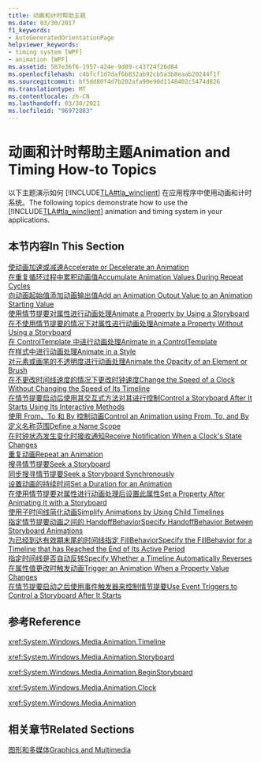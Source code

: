 ```yaml
---
title: 动画和计时帮助主题
ms.date: 03/30/2017
f1_keywords:
- AutoGeneratedOrientationPage
helpviewer_keywords:
- timing system [WPF]
- animation [WPF]
ms.assetid: 587e36f6-1957-424e-9d89-c43724f26d84
ms.openlocfilehash: c4bfcf1d7daf6b832ab92cb5a3b8eaab20244f1f
ms.sourcegitcommit: bf5dd80f4d7b202afa90e90d1148402c5474d826
ms.translationtype: MT
ms.contentlocale: zh-CN
ms.lasthandoff: 03/30/2021
ms.locfileid: "96972883"
---
```

# <a name="animation-and-timing-how-to-topics"></a><span data-ttu-id="ced21-102">动画和计时帮助主题</span><span class="sxs-lookup"><span data-stu-id="ced21-102">Animation and Timing How-to Topics</span></span>
<span data-ttu-id="ced21-103">以下主题演示如何 [!INCLUDE[TLA#tla_winclient](../../../includes/tlasharptla-winclient-md.md)] 在应用程序中使用动画和计时系统。</span><span class="sxs-lookup"><span data-stu-id="ced21-103">The following topics demonstrate how to use the [!INCLUDE[TLA#tla_winclient](../../../includes/tlasharptla-winclient-md.md)] animation and timing system in your applications.</span></span>  
  
## <a name="in-this-section"></a><span data-ttu-id="ced21-104">本节内容</span><span class="sxs-lookup"><span data-stu-id="ced21-104">In This Section</span></span>  
 [<span data-ttu-id="ced21-105">使动画加速或减速</span><span class="sxs-lookup"><span data-stu-id="ced21-105">Accelerate or Decelerate an Animation</span></span>](how-to-accelerate-or-decelerate-an-animation.md)  
 [<span data-ttu-id="ced21-106">在重复循环过程中累积动画值</span><span class="sxs-lookup"><span data-stu-id="ced21-106">Accumulate Animation Values During Repeat Cycles</span></span>](how-to-accumulate-animation-values-during-repeat-cycles.md)  
 [<span data-ttu-id="ced21-107">向动画起始值添加动画输出值</span><span class="sxs-lookup"><span data-stu-id="ced21-107">Add an Animation Output Value to an Animation Starting Value</span></span>](how-to-add-an-animation-output-value-to-an-animation-starting-value.md)  
 [<span data-ttu-id="ced21-108">使用情节提要对属性进行动画处理</span><span class="sxs-lookup"><span data-stu-id="ced21-108">Animate a Property by Using a Storyboard</span></span>](how-to-animate-a-property-by-using-a-storyboard.md)  
 [<span data-ttu-id="ced21-109">在不使用情节提要的情况下对属性进行动画处理</span><span class="sxs-lookup"><span data-stu-id="ced21-109">Animate a Property Without Using a Storyboard</span></span>](how-to-animate-a-property-without-using-a-storyboard.md)  
 [<span data-ttu-id="ced21-110">在 ControlTemplate 中进行动画处理</span><span class="sxs-lookup"><span data-stu-id="ced21-110">Animate in a ControlTemplate</span></span>](how-to-animate-in-a-controltemplate.md)  
 [<span data-ttu-id="ced21-111">在样式中进行动画处理</span><span class="sxs-lookup"><span data-stu-id="ced21-111">Animate in a Style</span></span>](how-to-animate-in-a-style.md)  
 [<span data-ttu-id="ced21-112">对元素或画笔的不透明度进行动画处理</span><span class="sxs-lookup"><span data-stu-id="ced21-112">Animate the Opacity of an Element or Brush</span></span>](how-to-animate-the-opacity-of-an-element-or-brush.md)  
 [<span data-ttu-id="ced21-113">在不更改时间线速度的情况下更改时钟速度</span><span class="sxs-lookup"><span data-stu-id="ced21-113">Change the Speed of a Clock Without Changing the Speed of Its Timeline</span></span>](change-the-speed-of-a-clock.md)  
 [<span data-ttu-id="ced21-114">在情节提要启动后使用其交互式方法对其进行控制</span><span class="sxs-lookup"><span data-stu-id="ced21-114">Control a Storyboard After It Starts Using Its Interactive Methods</span></span>](how-to-control-a-storyboard-after-it-starts.md)  
 [<span data-ttu-id="ced21-115">使用 From、To 和 By 控制动画</span><span class="sxs-lookup"><span data-stu-id="ced21-115">Control an Animation using From, To, and By</span></span>](how-to-control-an-animation-using-from-to-and-by.md)  
 [<span data-ttu-id="ced21-116">定义名称范围</span><span class="sxs-lookup"><span data-stu-id="ced21-116">Define a Name Scope</span></span>](how-to-define-a-name-scope.md)  
 [<span data-ttu-id="ced21-117">在时钟状态发生变化时接收通知</span><span class="sxs-lookup"><span data-stu-id="ced21-117">Receive Notification When a Clock's State Changes</span></span>](how-to-receive-notification-when-clock-state-changes.md)  
 [<span data-ttu-id="ced21-118">重复动画</span><span class="sxs-lookup"><span data-stu-id="ced21-118">Repeat an Animation</span></span>](how-to-repeat-an-animation.md)  
 [<span data-ttu-id="ced21-119">搜寻情节提要</span><span class="sxs-lookup"><span data-stu-id="ced21-119">Seek a Storyboard</span></span>](how-to-seek-a-storyboard.md)  
 [<span data-ttu-id="ced21-120">同步搜寻情节提要</span><span class="sxs-lookup"><span data-stu-id="ced21-120">Seek a Storyboard Synchronously</span></span>](how-to-seek-a-storyboard-synchronously.md)  
 [<span data-ttu-id="ced21-121">设置动画的持续时间</span><span class="sxs-lookup"><span data-stu-id="ced21-121">Set a Duration for an Animation</span></span>](how-to-set-a-duration-for-an-animation.md)  
 [<span data-ttu-id="ced21-122">在使用情节提要对属性进行动画处理后设置此属性</span><span class="sxs-lookup"><span data-stu-id="ced21-122">Set a Property After Animating It with a Storyboard</span></span>](how-to-set-a-property-after-animating-it-with-a-storyboard.md)  
 [<span data-ttu-id="ced21-123">使用子时间线简化动画</span><span class="sxs-lookup"><span data-stu-id="ced21-123">Simplify Animations by Using Child Timelines</span></span>](how-to-simplify-animations-by-using-child-timelines.md)  
 [<span data-ttu-id="ced21-124">指定情节提要动画之间的 HandoffBehavior</span><span class="sxs-lookup"><span data-stu-id="ced21-124">Specify HandoffBehavior Between Storyboard Animations</span></span>](how-to-specify-handoffbehavior-between-storyboard-animations.md)  
 [<span data-ttu-id="ced21-125">为已经到达有效期末尾的时间线指定 FillBehavior</span><span class="sxs-lookup"><span data-stu-id="ced21-125">Specify the FillBehavior for a Timeline that has Reached the End of Its Active Period</span></span>](specify-the-fillbehavior-for-a-timeline.md)  
 [<span data-ttu-id="ced21-126">指定时间线是否自动反转</span><span class="sxs-lookup"><span data-stu-id="ced21-126">Specify Whether a Timeline Automatically Reverses</span></span>](how-to-specify-whether-a-timeline-automatically-reverses.md)  
 [<span data-ttu-id="ced21-127">在属性值更改时触发动画</span><span class="sxs-lookup"><span data-stu-id="ced21-127">Trigger an Animation When a Property Value Changes</span></span>](how-to-trigger-an-animation-when-a-property-value-changes.md)  
 [<span data-ttu-id="ced21-128">在情节提要启动之后使用事件触发器来控制情节提要</span><span class="sxs-lookup"><span data-stu-id="ced21-128">Use Event Triggers to Control a Storyboard After It Starts</span></span>](how-to-use-event-triggers-to-control-a-storyboard-after-it-starts.md)  
  
## <a name="reference"></a><span data-ttu-id="ced21-129">参考</span><span class="sxs-lookup"><span data-stu-id="ced21-129">Reference</span></span>  
 <xref:System.Windows.Media.Animation.Timeline>  
  
 <xref:System.Windows.Media.Animation.Storyboard>  
  
 <xref:System.Windows.Media.Animation.BeginStoryboard>  
  
 <xref:System.Windows.Media.Animation.Clock>  
  
 <xref:System.Windows.Media.Animation>  
  
## <a name="related-sections"></a><span data-ttu-id="ced21-130">相关章节</span><span class="sxs-lookup"><span data-stu-id="ced21-130">Related Sections</span></span>  
 [<span data-ttu-id="ced21-131">图形和多媒体</span><span class="sxs-lookup"><span data-stu-id="ced21-131">Graphics and Multimedia</span></span>](index.md)
